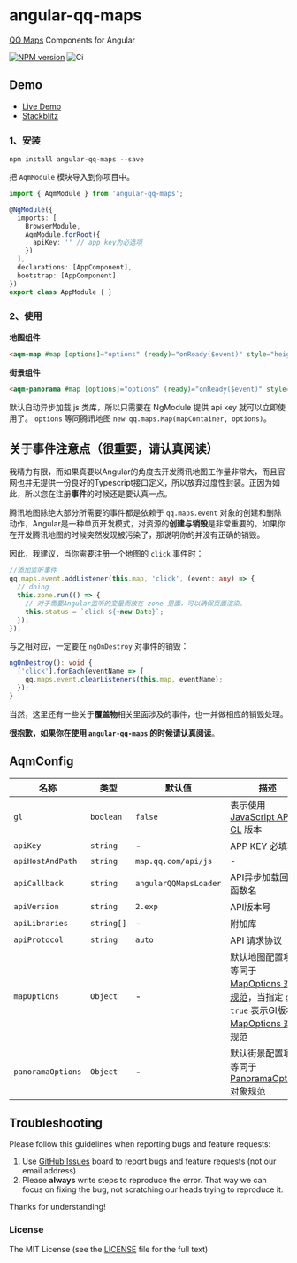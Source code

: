 # angular-qq-maps

[QQ Maps](https://lbs.qq.com/) Components for Angular

[![NPM version](https://img.shields.io/npm/v/angular-qq-maps.svg)](https://www.npmjs.com/package/angular-qq-maps)
![Ci](https://github.com/cipchk/angular-qq-maps/workflows/Ci/badge.svg)

## Demo

- [Live Demo](https://cipchk.github.io/angular-qq-maps/)
- [Stackblitz](https://stackblitz.com/edit/angular-qq-maps)

### 1、安装

```
npm install angular-qq-maps --save
```

把 `AqmModule` 模块导入到你项目中。

```typescript
import { AqmModule } from 'angular-qq-maps';

@NgModule({
  imports: [
    BrowserModule,
    AqmModule.forRoot({
      apiKey: '' // app key为必选项
    })
  ],
  declarations: [AppComponent],
  bootstrap: [AppComponent]
})
export class AppModule { }
```

### 2、使用

**地图组件**

```html
<aqm-map #map [options]="options" (ready)="onReady($event)" style="height: 300px;"></aqm-map>
```

**街景组件**

```html
<aqm-panorama #map [options]="options" (ready)="onReady($event)" style="height: 500px;"></aqm-panorama>
```

默认自动异步加载 js 类库，所以只需要在 NgModule 提供 api key 就可以立即使用了。 `options` 等同腾讯地图 `new qq.maps.Map(mapContainer, options)`。

## 关于事件注意点（很重要，请认真阅读）

我精力有限，而如果真要以Angular的角度去开发腾讯地图工作量非常大，而且官网也并无提供一份良好的Typescript接口定义，所以放弃过度性封装。正因为如此，所以您在注册**事件**的时候还是要认真一点。

腾讯地图除绝大部分所需要的事件都是依赖于 `qq.maps.event` 对象的创建和删除动作，Angular是一种单页开发模式，对资源的**创建与销毁**是非常重要的。如果你在开发腾讯地图的时候突然发现被污染了，那说明你的并没有正确的销毁。

因此，我建议，当你需要注册一个地图的 `click` 事件时：

```typescript
//添加监听事件
qq.maps.event.addListener(this.map, 'click', (event: any) => {
  // doing
  this.zone.run(() => {
    // 对于需要Angular监听的变量而放在 zone 里面，可以确保页面渲染。
    this.status = `click ${+new Date}`;
  });
});
```

与之相对应，一定要在 `ngOnDestroy` 对事件的销毁：

```typescript
ngOnDestroy(): void {
  ['click'].forEach(eventName => {
    qq.maps.event.clearListeners(this.map, eventName);
  });
}
```

当然，这里还有一些关于**覆盖物**相关里面涉及的事件，也一并做相应的销毁处理。

**很抱歉，如果你在使用 `angular-qq-maps` 的时候请认真阅读**。

## AqmConfig

| 名称    | 类型           | 默认值  | 描述 |
| ------- | ------------- | ----- | ----- |
| `gl` | `boolean` | `false` | 表示使用 [JavaScript API GL](https://lbs.qq.com/webApi/javascriptGL/glGuide/glOverview) 版本 |
| `apiKey` | `string` | - | APP KEY 必填项 |
| `apiHostAndPath` | `string` | `map.qq.com/api/js` | - |
| `apiCallback` | `string` | `angularQQMapsLoader` | API异步加载回调函数名 |
| `apiVersion` | `string` | `2.exp` | API版本号 |
| `apiLibraries` | `string[]` | - | 附加库 |
| `apiProtocol` | `string` | `auto` | API 请求协议 |
| `mapOptions` | `Object` | - | 默认地图配置项，等同于[MapOptions 对象规范](http://lbs.qq.com/javascript_v2/doc/mapoptions.html)，当指定 `gl: true` 表示Gl版本的[MapOptions 对象规范](https://lbs.qq.com/javascript_gl/doc/mapoptions.html) |
| `panoramaOptions` | `Object` | - | 默认街景配置项，等同于[PanoramaOptions 对象规范](http://lbs.qq.com/javascript_v2/doc/panoramaoptions.html) |

## Troubleshooting

Please follow this guidelines when reporting bugs and feature requests:

1. Use [GitHub Issues](https://github.com/cipchk/angular-qq-maps/issues) board to report bugs and feature requests (not our email address)
2. Please **always** write steps to reproduce the error. That way we can focus on fixing the bug, not scratching our heads trying to reproduce it.

Thanks for understanding!

### License

The MIT License (see the [LICENSE](https://github.com/cipchk/angular-qq-maps/blob/master/LICENSE) file for the full text)

